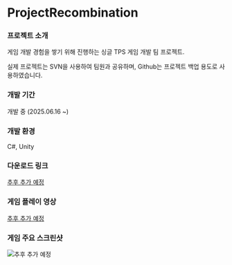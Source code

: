 # ProjectRecombination

### 프로젝트 소개

게임 개발 경험을 쌓기 위해 진행하는 싱글 TPS 게임 개발 팀 프로젝트.

실제 프로젝트는 SVN을 사용하여 팀원과 공유하며, Github는 프로젝트 백업 용도로 사용하였습니다.

### 개발 기간

개발 중 (2025.06.16 ~)

### 개발 환경

C#, Unity

### 다운로드 링크

[추후 추가 예정](https://store.steampowered.com/app/2918600/_/)

### 게임 플레이 영상

[추후 추가 예정](https://youtu.be/nhpDWR3qPBQ)

### 게임 주요 스크린샷

![추후 추가 예정](SampleImaes/Sample01.jpg)
